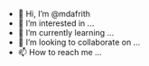 - 👋 Hi, I’m @mdafrith
- 👀 I’m interested in ...
- 🌱 I’m currently learning ...
- 💞️ I’m looking to collaborate on ...
- 📫 How to reach me ...

<!---
mdafrith/mdafrith is a ✨ special ✨ repository because its `README.md` (this file) appears on your GitHub profile.
You can click the Preview link to take a look at your changes.
--->
